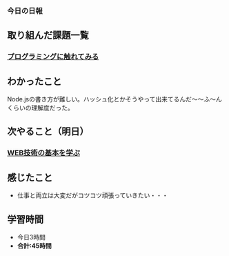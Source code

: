 ### 今日の日報
## 取り組んだ課題一覧
### [プログラミングに触れてみる](https://github.com/happiness-chain/practice/blob/main/002_step/001_progate.md#%E3%83%97%E3%83%AD%E3%82%B0%E3%83%A9%E3%83%9F%E3%83%B3%E3%82%B0%E3%81%AB%E8%A7%A6%E3%82%8C%E3%81%A6%E3%81%BF%E3%82%8B)
  
## わかったこと
Node.jsの書き方が難しい。ハッシュ化とかそうやって出来てるんだ～～ふ～んくらいの理解度だった。
  
## 次やること（明日）
### [WEB技術の基本を学ぶ](https://github.com/happiness-chain/practice/blob/main/03_web/003_web_basic.md)

## 感じたこと
- 仕事と両立は大変だがコツコツ頑張っていきたい・・・

## 学習時間
- 今日3時間
- **合計:45時間**
